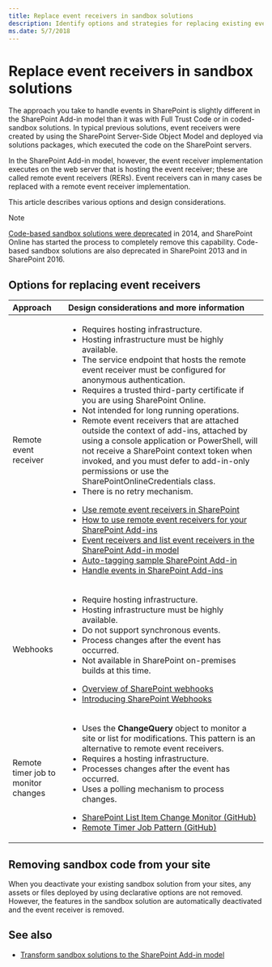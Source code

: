 ```yaml
---
title: Replace event receivers in sandbox solutions
description: Identify options and strategies for replacing existing event receivers from your sandbox solutions.
ms.date: 5/7/2018
---
```


# Replace event receivers in sandbox solutions 

The approach you take to handle events in SharePoint is slightly different in the SharePoint Add-in model than it was with Full Trust Code or in coded-sandbox solutions. In typical previous solutions, event receivers were created by using the SharePoint Server-Side Object Model and deployed via solutions packages, which executed the code on the SharePoint servers. 

In the SharePoint Add-in model, however, the event receiver implementation executes on the web server that is hosting the event receiver; these are called remote event receivers (RERs). Event receivers can in many cases be replaced with a remote event receiver implementation. 

This article describes various options and design considerations.

> [!NOTE] 
> [Code-based sandbox solutions were deprecated](https://blogs.msdn.microsoft.com/sharepointdev/2014/01/14/deprecation-of-custom-code-in-sandboxed-solutions/) in 2014, and SharePoint Online has started the process to completely remove this capability. Code-based sandbox solutions are also deprecated in SharePoint 2013 and in SharePoint 2016.

## Options for replacing event receivers

|Approach|Design considerations and more information|
|:-----|:-----|
|Remote event receiver|<ul><li>Requires hosting infrastructure.</li><li>Hosting infrastructure must be highly available.</li><li>The service endpoint that hosts the remote event receiver must be configured for anonymous authentication.</li><li>Requires a trusted third-party certificate if you are using SharePoint Online.</li><li>Not intended for long running operations.</li><li>Remote event receivers that are attached outside the context of add-ins, attached by using a console application or PowerShell, will not receive a SharePoint context token when invoked, and you must defer to add-in-only permissions or use the SharePointOnlineCredentials class.</li><li>There is no retry mechanism.</li></ul><ul><li>[Use remote event receivers in SharePoint](use-remote-event-receivers-in-sharepoint.md)</li><li>[How to use remote event receivers for your SharePoint Add-ins](https://channel9.msdn.com/blogs/OfficeDevPnP/How-to-use-remote-event-receivers-for-your-SharePoint-add-ins)</li><li>[Event receivers and list event receivers in the SharePoint Add-in model](event-receiver-and-list-event-receiver-sharepoint-add-in.md)</li><li>[Auto-tagging sample SharePoint Add-in](autotagging-sample-app-for-sharepoint.md)</li><li>[Handle events in SharePoint Add-ins](../sp-add-ins/handle-events-in-sharepoint-add-ins.md)</li></ul>|
|Webhooks|<ul><li>Require hosting infrastructure.</li><li>Hosting infrastructure must be highly available.</li><li>Do not support synchronous events.</li><li>Process changes after the event has occurred.</li><li>Not available in SharePoint on-premises builds at this time.</li></ul><ul><li>[Overview of SharePoint webhooks](../apis/webhooks/overview-sharepoint-webhooks.md)</li><li>[Introducing SharePoint Webhooks](https://dev.office.com/blogs/introducing-sharepoint-webhooks)</li></ul>
|Remote timer job to monitor changes|<ul><li>Uses the **ChangeQuery** object to monitor a site or list for modifications. This pattern is an alternative to remote event receivers.</li><li>Requires a hosting infrastructure.</li><li>Processes changes after the event has occurred.</li><li>Uses a polling mechanism to process changes.</li></ul><ul><li>[SharePoint List Item Change Monitor (GitHub)](https://github.com/SharePoint/PnP/tree/master/Samples/Core.ListItemChangeMonitor)</li><li>[Remote Timer Job Pattern (GitHub)](https://github.com/SharePoint/PnP/tree/master/Samples/Core.SimpleTimerJob)</ul></p>|


## Removing sandbox code from your site

When you deactivate your existing sandbox solution from your sites, any assets or files deployed by using declarative options are not removed. However, the features in the sandbox solution are automatically deactivated and the event receiver is removed.

## See also

- [Transform sandbox solutions to the SharePoint Add-in model](sandbox-solution-transformation-guidance.md)
